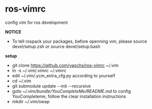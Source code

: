 # ros-vimrc
config vim for ros development

**NOTICE**
* To tell rospack your packages, before openning vim, please source devel/setup.zsh or source devel/setup.bash 

**setup**
* git clone https://github.com/yaochx/ros-vimrc ~/.vim
* ln -s ~/.vim/.vimrc ~/.vimrc
* edit ~/.vim/.ycm_extra_cfg.py according to yourself
* cd ~/.vim
* git submodule update --init --recursive
* goto *~/.vim/bundle/YouCompleteMe/README.md* to config YouCompleteme, follow the clear installation instructions
* mkdir ~/.vim/swap

